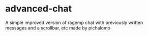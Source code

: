 # advanced-chat
A simple improved version of ragemp chat with previously written messages and a scrollbar, etc made by pichalomo
